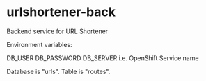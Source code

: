 # urlshortener-back
Backend service for URL Shortener

Environment variables:

DB_USER
DB_PASSWORD
DB_SERVER i.e. OpenShift Service name

Database is "urls".
Table is "routes".

